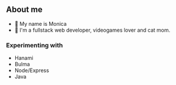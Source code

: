 ## About me

- 👋 My name is Monica
- 🔭 I'm a fullstack web developer, videogames lover and cat mom.


### Experimenting with

- Hanami
- Bulma
- Node/Express
- Java
